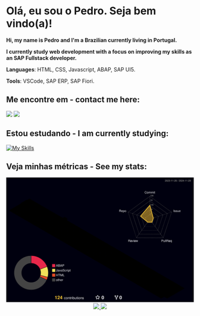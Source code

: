 # Olá, eu sou o Pedro. Seja bem vindo(a)!

<p align="left"> 
   <strong> Hi, my name is Pedro and I'm a Brazilian currently living in Portugal.</strong><br>
   <p> 
   <strong>I currently study web development with a focus on improving my skills as an SAP Fullstack developer.</strong>
   <p>
</p>
<p align="left">
  <strong>Languages</strong>: HTML, CSS, Javascript, ABAP, SAP UI5.
</p>
<p align="left">
  <strong>Tools</strong>: VSCode, SAP ERP, SAP Fiori.
</p>

## Me encontre em - contact me here: 
<div>
<a href = "mailto:rpedro.honorato@gmail.com"><img loading="lazy" src="https://img.shields.io/badge/Gmail-D14836?style=for-the-badge&logo=gmail&logoColor=white" target="_blank"></a>
<a href="https://www.linkedin.com/in/pedro-honorato" target="_blank"><img loading="lazy" src="https://img.shields.io/badge/-LinkedIn-%230077B5?style=for-the-badge&logo=linkedin&logoColor=white" target="_blank"></a>   
</div>

## Estou estudando - I am currently studying:
[![My Skills](https://skillicons.dev/icons?i=js,html,css,nodejs)](https://skillicons.dev)

## Veja minhas métricas - See my stats:
<div align="center">
<img src="./profile-3d-contrib/profile-night-rainbow.svg" width=800px" alt="Veja minhas métricas - See my stats">
</div>


<div align="center">
<a href="https://github.com/rp-honorato">
<img loading="lazy" height="180em" src="https://github-readme-stats.vercel.app/api/top-langs/?username=rp-honorato&layout=compact&langs_count=7&theme=nightowl"/>
<img loading="lazy" height="180em" src="https://github-readme-stats.vercel.app/api?username=rp-honorato&show_icons=true&theme=nightowl&include_all_commits=true&count_private=true"/>
</div>

